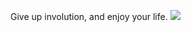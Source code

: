 Give up involution, and enjoy your life. ![](https://visitor-badge.glitch.me/badge?page_id=peanutzhen.peanutzhen)
